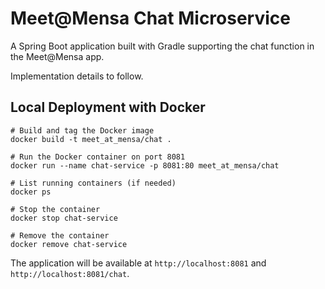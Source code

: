 # Meet@Mensa Chat Microservice

A Spring Boot application built with Gradle supporting the chat function in the Meet@Mensa app.

Implementation details to follow.

## Local Deployment with Docker
```
# Build and tag the Docker image
docker build -t meet_at_mensa/chat .

# Run the Docker container on port 8081
docker run --name chat-service -p 8081:80 meet_at_mensa/chat

# List running containers (if needed) 
docker ps

# Stop the container     
docker stop chat-service

# Remove the container
docker remove chat-service
```

The application will be available at `http://localhost:8081` and `http://localhost:8081/chat`.